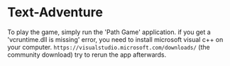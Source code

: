 # Text-Adventure
To play the game, simply run the 'Path Game' application.
if you get a 'vcruntime.dll is missing' error, you need to install microsoft visual c++ on your computer. `https://visualstudio.microsoft.com/downloads/` (the community download)
try to rerun the app afterwards.
